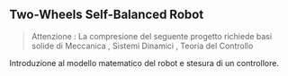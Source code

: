 ## Two-Wheels Self-Balanced Robot

> Attenzione : La compresione del seguente progetto richiede basi solide di Meccanica , Sistemi Dinamici , Teoria del Controllo

Introduzione al modello matematico del robot e stesura di un controllore.

